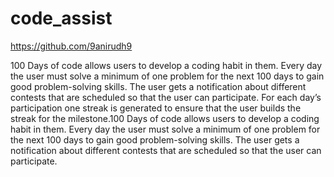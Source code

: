 # code_assist

https://github.com/9anirudh9



100 Days of code allows users to develop a coding habit in them. Every day the user must solve a minimum of one problem for the next 100 days to gain good problem-solving skills. The user gets a notification about different contests that are scheduled so that the user can participate. For each day’s participation one streak is generated to ensure that the user builds the streak for the milestone.100 Days of code allows users to develop a coding habit in them. Every day the user must solve a minimum of one problem for the next 100 days to gain good problem-solving skills. The user gets a notification about different contests that are scheduled so that the user can participate.
